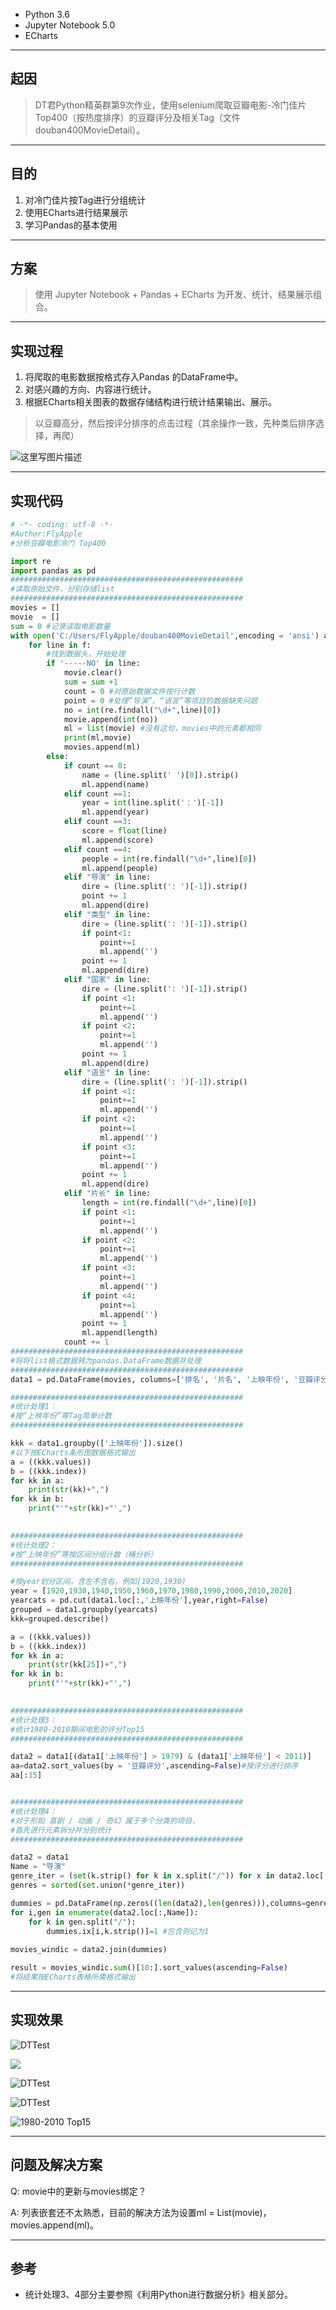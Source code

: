 - Python  3.6
- Jupyter Notebook 5.0
- ECharts

----------

起因
--
> DT君Python精英群第9次作业，使用selenium爬取豆瓣电影-冷门佳片Top400（按热度排序）的豆瓣评分及相关Tag（文件 douban400MovieDetail）。

----------

目的
--
1. 对冷门佳片按Tag进行分组统计
2. 使用ECharts进行结果展示
3. 学习Pandas的基本使用

----------

方案
--
>  使用 Jupyter Notebook + Pandas + ECharts 为开发、统计、结果展示组合。

----------

实现过程
----
1. 将爬取的电影数据按格式存入Pandas 的DataFrame中。
2. 对感兴趣的方向、内容进行统计。
3. 根据ECharts相关图表的数据存储结构进行统计结果输出、展示。

> 以豆瓣高分，然后按评分排序的点击过程（其余操作一致，先种类后排序选择，再爬）

![这里写图片描述](http://img.blog.csdn.net/20160719165615514)

----------


实现代码
----

```python
# -*- coding: utf-8 -*-
#Author:FlyApple
#分析豆瓣电影冷门 Top400

import re
import pandas as pd
####################################################
#读取原始文件，分别存储list
####################################################
movies = []
movie  = []
sum = 0 #记录读取电影数量
with open('C:/Users/FlyApple/douban400MovieDetail',encoding = 'ansi') as f:
    for line in f:
        #找到数据头，开始处理
        if '-----NO' in line:
            movie.clear()
            sum = sum +1
            count = 0 #对原始数据文件按行计数
            point = 0 #处理“导演”、“语言”等项目的数据缺失问题
            no = int(re.findall("\d+",line)[0])
            movie.append(int(no))
            ml = list(movie) #没有这句，movies中的元素都相同
            print(ml,movie)
            movies.append(ml)
        else:
            if count == 0:
                name = (line.split(' ')[0]).strip()
                ml.append(name)
            elif count ==1:
                year = int(line.split('：')[-1])
                ml.append(year)
            elif count ==3:
                score = float(line)
                ml.append(score)
            elif count ==4:
                people = int(re.findall("\d+",line)[0])
                ml.append(people)
            elif "导演" in line:
                dire = (line.split(': ')[-1]).strip()
                point += 1
                ml.append(dire) 
            elif "类型" in line:
                dire = (line.split(': ')[-1]).strip()
                if point<1:
                    point+=1
                    ml.append('')
                point += 1
                ml.append(dire)
            elif "国家" in line:
                dire = (line.split(': ')[-1]).strip()
                if point <1:
                    point+=1
                    ml.append('')      
                if point <2:
                    point+=1
                    ml.append('')
                point += 1
                ml.append(dire)
            elif "语言" in line:
                dire = (line.split(': ')[-1]).strip()
                if point <1:
                    point+=1
                    ml.append('')
                if point <2:
                    point+=1
                    ml.append('')
                if point <3:
                    point+=1
                    ml.append('')
                point += 1
                ml.append(dire)
            elif "片长" in line:
                length = int(re.findall("\d+",line)[0])
                if point <1:
                    point+=1
                    ml.append('')                
                if point <2:
                    point+=1
                    ml.append('')
                if point <3:
                    point+=1
                    ml.append('')
                if point <4:
                    point+=1
                    ml.append('')
                point += 1
                ml.append(length)
            count += 1
####################################################
#将将list格式数据转为pandas.DataFrame数据并处理
####################################################
data1 = pd.DataFrame(movies, columns=['排名', '片名', '上映年份', '豆瓣评分','打分人数','导演','类型','国家','语言','片长'])

####################################################
#统计处理1：
#按“上映年份”等Tag简单计数
####################################################

kkk = data1.groupby(['上映年份']).size()
#以下按ECharts条形图数据格式输出
a = ((kkk.values))
b = ((kkk.index))
for kk in a:
    print(str(kk)+",")
for kk in b:
    print("'"+str(kk)+"',")

    
####################################################
#统计处理2：
#按“上映年份”等按区间分组计数（桶分析）
####################################################

#按year划分区间，含左不含右，例如[1920,1930)
year = [1920,1930,1940,1950,1960,1970,1980,1990,2000,2010,2020]
yearcats = pd.cut(data1.loc[:,'上映年份'],year,right=False)
grouped = data1.groupby(yearcats)
kkk=grouped.describe()

a = ((kkk.values))
b = ((kkk.index))
for kk in a:
    print(str(kk[25])+",")
for kk in b:
    print("'"+str(kk)+"',")

    
####################################################
#统计处理3：
#统计1980-2010期间电影的评分Top15
#################################################### 

data2 = data1[(data1['上映年份'] > 1979) & (data1['上映年份'] < 2011)]
aa=data2.sort_values(by = '豆瓣评分',ascending=False)#按评分进行排序
aa[:15]


####################################################
#统计处理4：
#对于形如 喜剧 / 动画 / 奇幻 属于多个分类的项目，
#首先进行元素拆分并分别统计
####################################################

data2 = data1
Name = "导演"
genre_iter = (set(k.strip() for k in x.split("/")) for x in data2.loc[:,Name])
genres = sorted(set.union(*genre_iter))

dummies = pd.DataFrame(np.zeros((len(data2),len(genres))),columns=genres)
for i,gen in enumerate(data2.loc[:,Name]):
    for k in gen.split("/"):
        dummies.ix[i,k.strip()]=1 #包含则记为1
        
movies_windic = data2.join(dummies)

result = movies_windic.sum()[10:].sort_values(ascending=False)
#将结果按ECharts表格所需格式输出
```

----------


实现效果
----
![DTTest](https://raw.githubusercontent.com/ZLFlyApple/DTTest/master/%E5%AF%BC%E6%BC%94%E4%BD%9C%E5%93%81%E5%9B%BE.png)

![](https://raw.githubusercontent.com/ZLFlyApple/DTTest/master/%E5%86%B7%E9%97%A8%E4%BD%B3%E7%89%87top400%E5%9B%BD%E5%AE%B6%E5%88%86%E5%B8%83.png)


![DTTest](https://raw.githubusercontent.com/ZLFlyApple/DTTest/master/%E5%86%B7%E9%97%A8%E4%BD%B3%E7%89%87top400%E5%B9%B4%E4%BB%A3%E5%88%86%E5%B8%83.png)

![DTTest](https://raw.githubusercontent.com/ZLFlyApple/DTTest/master/%E5%86%B7%E9%97%A8%E4%BD%B3%E7%89%87top400%E8%AF%AD%E8%A8%80%E5%88%86%E5%B8%83.png)

![1980-2010 Top15](https://raw.githubusercontent.com/ZLFlyApple/DTTest/master/1980-2010top15.PNG)



----------


问题及解决方案
----

Q: movie中的更新与movies绑定？

A:  列表嵌套还不太熟悉，目前的解决方法为设置ml = List(movie)，movies.append(ml)。

----------

参考
----
- 统计处理3、4部分主要参照《利用Python进行数据分析》相关部分。

